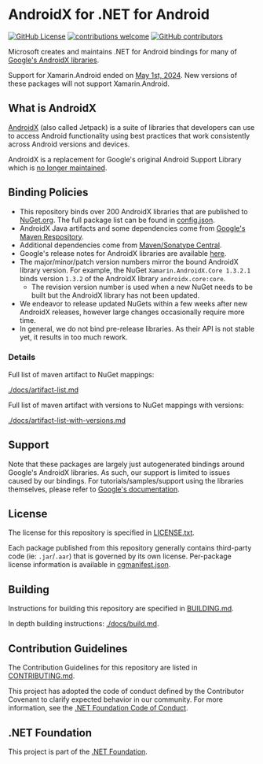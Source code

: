 # AndroidX for .NET for Android

[![GitHub License](https://img.shields.io/badge/license-MIT-lightgrey.svg)](https://github.com/xamarin/AndroidX/blob/main/LICENSE.txt)
[![contributions welcome](https://img.shields.io/badge/contributions-welcome-brightgreen.svg?style=flat)](https://github.com/xamarin/AndroidX/issues)
[![GitHub contributors](https://img.shields.io/github/contributors/xamarin/AndroidX.svg)](https://github.com/xamarin/AndroidX/graphs/contributors)

Microsoft creates and maintains .NET for Android bindings for many of [Google's AndroidX libraries](https://developer.android.com/jetpack).

Support for Xamarin.Android ended on [May 1st, 2024](https://dotnet.microsoft.com/en-us/platform/support/policy/xamarin). New versions of these packages will not support Xamarin.Android.

## What is AndroidX

[AndroidX](https://developer.android.com/jetpack) (also called Jetpack) is a suite of libraries that developers can use to access Android functionality using best practices that work consistently across Android versions and devices.

AndroidX is a replacement for Google's original Android Support Library which is [no longer maintained](https://developer.android.com/jetpack/androidx). 

## Binding Policies

- This repository binds over 200 AndroidX libraries that are published to [NuGet.org](https://nuget.org). The full 
  package list can be found in [config.json](config.json).
- AndroidX Java artifacts and some dependencies come from [Google's Maven Respository](https://maven.google.com/web/index.html#).
- Additional dependencies come from [Maven/Sonatype Central](https://repo1.maven.org/maven2/).
- Google's release notes for AndroidX libraries are available [here](https://developer.android.com/jetpack/androidx/versions/stable-channel).
- The major/minor/patch version numbers mirror the bound AndroidX library version. For example, the NuGet `Xamarin.AndroidX.Core 1.3.2.1` 
  binds version `1.3.2` of the AndroidX library `androidx.core:core`.
  - The revision version number is used when a new NuGet needs to be built but the AndroidX library has not been updated.
- We endeavor to release updated NuGets within a few weeks after new AndroidX releases, however large changes occasionally require 
  more time.
- In general, we do not bind pre-release libraries. As their API is not stable yet, it results in too much rework.

### Details

Full list of maven artifact to NuGet mappings:

[./docs/artifact-list.md](./docs/artifact-list.md)

Full list of maven artifact with versions to NuGet mappings with versions:

[./docs/artifact-list-with-versions.md](./docs/artifact-list-with-versions.md)

## Support

Note that these packages are largely just autogenerated bindings around Google's AndroidX libraries.  As such, our support is limited to issues caused by our bindings.  For tutorials/samples/support using the libraries themselves, please refer to [Google's documentation](https://developer.android.com/jetpack).

## License

The license for this repository is specified in [LICENSE.txt](LICENSE.txt).

Each package published from this repository generally contains third-party code (ie: `.jar`/`.aar`) that 
is governed by its own license.  Per-package license information is available in [cgmanifest.json](cgmanifest.json).

## Building

Instructions for building this repository are specified in [BUILDING.md](BUILDING.md).

In depth building instructions: [./docs/build.md](./docs/build.md).

## Contribution Guidelines

The Contribution Guidelines for this repository are listed in [CONTRIBUTING.md](.github/CONTRIBUTING.md).

This project has adopted the code of conduct defined by the Contributor Covenant
to clarify expected behavior in our community. For more information, see the
[.NET Foundation Code of Conduct](http://www.dotnetfoundation.org/code-of-conduct).

## .NET Foundation

This project is part of the [.NET Foundation](http://www.dotnetfoundation.org/projects).
